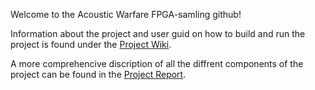Welcome to the Acoustic Warfare FPGA-samling github!

Information about the project and user guid on how to build and run the project is found under the [Project Wiki](../../wiki).

A more comprehencive discription of all the diffrent components of the project can be found in the [Project Report]().
